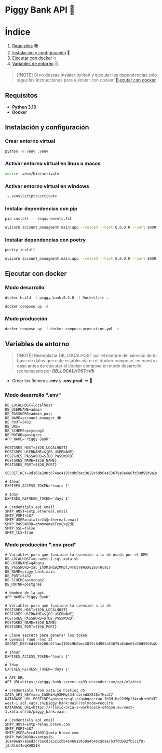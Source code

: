 # Piggy Bank API 🚀

# Índice

1. [Requisitos](#requisitos) 📚
2. [Instalación y configuración](#instalación-y-configuración) 🔧
3. [Ejecutar con docker](#ejecutar-con-docker) 🔥
4. [Variables de entorno](#variables-de-entorno) 🗒️

> [!NOTE] Si no deseas instalar python y ejecutar las dependencias solo sigue las instrucciones para ejecutar con
> docker. [Ejecutar con docker](#ejecutar-con-docker)

## Requisitos

- **Python 3.10**
- **Docker**

## Instalación y configuración

### Crear entorno virtual

```bash
python -m venv .venv
```

### Activar entorno virtual en linux o macos

```bash
source .venv/bin/activate
```

### Activar entorno virtual en windows

```bash
.\.venv\Scripts\activate
```

### Instalar dependencias con pip

```bash
pip install -r requirements.txt
```

```bash
uvicorn account_managment.main:app --reload --host 0.0.0.0 --port 8000
```

### Instalar dependencias con poetry

```bash
poetry install
```

```bash
uvicorn account_managment.main:app --reload --host 0.0.0.0 --port 8000
```

## Ejecutar con docker

### Modo desarrollo

```bash
docker build -t piggy_bank:0.1.0 -f Dockerfile .
```

```bash
docker compose up -d
```

### Modo producción

```bash
docker compose up -f docker-compose.production.yml -d
```

## Variables de entorno

> [!NOTE] Reemplazar DB_LOCALHOST por el nombre del servicio de tu base de datos que este establecida en el docker
> compose, en nuestro caso antes de ejecutar el docker compose en modo desarrollo reemplazarlo por ***DB_LOCALHOST=db***

- Crear los ficheros **.env** y **.env.prod**. ⬅️ 👀

### Modo desarrollo ".env"
```dotenv
DB_LOCALHOST=localhost
DB_USERNAME=admin
DB_PASSWORD=admin_pass
DB_NAME=account_manager_db
DB_PORT=5432
DB_URI=
DB_SCHEME=psycopg2
DB_MOTOR=postgres
APP_NAME='Piggy Bank'

POSTGRES_HOST=${DB_LOCALHOST}
POSTGRES_USERNAME=${DB_USERNAME}
POSTGRES_PASSWORD=${DB_PASSWORD}
POSTGRES_NAME=${DB_NAME}
POSTGRES_PORT=${DB_PORT}

SECRET_KEY=8d165e200c674ac4195c9b6bec3829c6d904a53679a0a6e0fd30d99b9a2aba04

# 1hour
EXPIRES_ACCESS_TOKEN='hours 1'

# 1day
EXPIRES_REFRESH_TOKEN='days 1'

# Credentials api email
SMTP_HOST=smtp.ethereal.email
SMTP_PORT=587
SMTP_USER=natalie24@ethereal.email
SMTP_PASSWORD=qhWmvemsKTzyCkgZdE
SMTP_SSL=false
SMTP_TLS=true
```
### Modo producción ".env.prod"
```dotenv
# Variables para que funcione la conexión a la db usada por el ORM
DB_LOCALHOST=eu-west-1.sql.xata.sh
DB_USERNAME=q4bqou
DB_PASSWORD=xau_IhOMiHq92MMpl34rubreWSXE28vTHvaC7
DB_NAME=piggy_bank:main
DB_PORT=5432
DB_SCHEME=psycopg2
DB_MOTOR=postgres

# Nombre de la api
APP_NAME='Piggy Bank'

# Variables para que funcione la conexión a la db
POSTGRES_HOST=${DB_LOCALHOST}
POSTGRES_USERNAME=${DB_USERNAME}
POSTGRES_PASSWORD=${DB_PASSWORD}
POSTGRES_NAME=${DB_NAME}
POSTGRES_PORT=${DB_PORT}

# Clave secreta para generar los token
# openssl rand -hex 32
SECRET_KEY=8d165e200c674ac4195c9b6bec3829c6d904a53679a0a6e0fd30d99b9a2aba04

# 1hour
EXPIRES_ACCESS_TOKEN='hours 1'

# 1day
EXPIRES_REFRESH_TOKEN='days 1'

# API URL
API_URL=https://piggy-bank-server-eg93.onrender.com/api/v1/docs

# Credentials from xata.io hosting db
XATA_API_KEY=xau_IhOMiHq92MMpl34rubreWSXE28vTHvaC7
DATABASE_URL_POSTGRES=postgresql://q4bqou:xau_IhOMiHq92MMpl34rubreWSXE28vTHvaC7@eu-west-1.sql.xata.sh/piggy_bank:main?sslmode=require
DATABASE_URL=https://Flavio-Oria-s-workspace-q4bqou.eu-west-1.xata.sh/db/piggy_bank:main

# Credentials api email
SMTP_HOST=smtp-relay.brevo.com
SMTP_PORT=587
SMTP_USER=5cc410001@smtp-brevo.com
SMTP_PASSWORD=xsmtpsib-10a49ea97a8ed3c76ecd3a321cbb4a46818b59a4b46cabaa7b3fd0092fb5c1f9-j2nXshI4wqKWU51H
```
